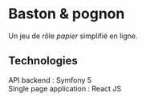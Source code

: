 # Baston & pognon

Un jeu de rôle _papier_ simplifié en ligne.

## Technologies

API backend : Symfony 5  
Single page application : React JS
